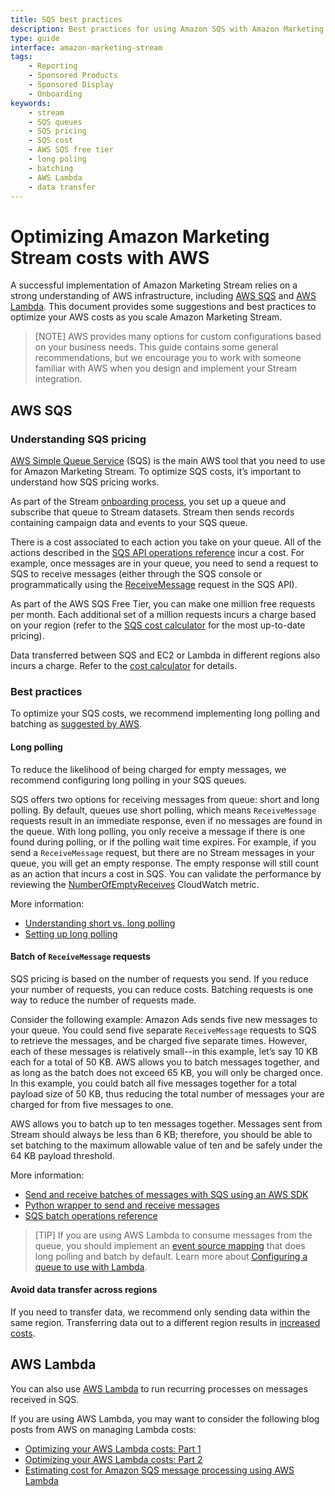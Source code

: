 ```yaml
---
title: SQS best practices
description: Best practices for using Amazon SQS with Amazon Marketing Stream
type: guide
interface: amazon-marketing-stream
tags:
    - Reporting
    - Sponsored Products
    - Sponsored Display
    - Onboarding
keywords:
    - stream 
    - SQS queues
    - SQS pricing
    - SQS cost
    - AWS SQS free tier
    - long poling
    - batching
    - AWS Lambda 
    - data transfer
---
```


# Optimizing Amazon Marketing Stream costs with AWS

A successful implementation of Amazon Marketing Stream relies on a strong understanding of AWS infrastructure, including [AWS SQS](https://docs.aws.amazon.com/AWSSimpleQueueService/latest/SQSDeveloperGuide/welcome.html) and [AWS Lambda](https://docs.aws.amazon.com/lambda/index.html). This document provides some suggestions and best practices to optimize your AWS costs as you scale Amazon Marketing Stream. 

>[NOTE] AWS provides many options for custom configurations based on your business needs. This guide contains some general recommendations, but we encourage you to work with someone familiar with AWS when you design and implement your Stream integration.

## AWS SQS

### Understanding SQS pricing

[AWS Simple Queue Service](https://docs.aws.amazon.com/AWSSimpleQueueService/latest/SQSDeveloperGuide/welcome.html) (SQS) is the main AWS tool that you need to use for Amazon Marketing Stream. To optimize SQS costs, it’s important to understand how SQS pricing works. 

As part of the Stream [onboarding process](guides/amazon-marketing-stream/onboarding), you set up a queue and subscribe that queue to Stream datasets. Stream then sends records containing campaign data and events to your SQS queue.

There is a cost associated to each action you take on your queue. All of the actions described in the [SQS API operations reference](https://docs.aws.amazon.com/AWSSimpleQueueService/latest/APIReference/API_Operations.html) incur a cost. For example, once messages are in your queue, you need to send a request to SQS to receive messages (either through the SQS console or programmatically using the [ReceiveMessage](https://docs.aws.amazon.com/AWSSimpleQueueService/latest/APIReference/API_ReceiveMessage.html) request in the SQS API). 

As part of the AWS SQS Free Tier, you can make one million free requests per month. Each additional set of a million requests incurs a charge based on your region (refer to the [SQS cost calculator](https://aws.amazon.com/sqs/pricing/) for the most up-to-date pricing). 

Data transferred between SQS and EC2 or Lambda in different regions also incurs a charge. Refer to the [cost calculator](https://aws.amazon.com/sqs/pricing/#:~:text=How%20are%20Amazon%20SQS%20charges%20metered%3F) for details. 

### Best practices

To optimize your SQS costs, we recommend implementing long polling and batching as [suggested by AWS](https://docs.aws.amazon.com/AWSSimpleQueueService/latest/SQSDeveloperGuide/reducing-costs.html). 

#### Long polling

To reduce the likelihood of being charged for empty messages, we recommend configuring long polling in your SQS queues. 

SQS offers two options for receiving messages from queue: short and long polling. By default, queues use short polling, which means `ReceiveMessage` requests result in an immediate response, even if no messages are found in the queue. With long polling, you only receive a message if there is one found during polling, or if the polling wait time expires. For example, if you send a `ReceiveMessage` request, but there are no Stream messages in your queue, you will get an empty response. The empty response will still count as an action that incurs a cost in SQS. You can validate the performance by reviewing the [NumberOfEmptyReceives](https://docs.aws.amazon.com/AWSSimpleQueueService/latest/SQSDeveloperGuide/sqs-available-cloudwatch-metrics.html) CloudWatch metric.

More information:

* [Understanding short vs. long polling](https://docs.aws.amazon.com/AWSSimpleQueueService/latest/SQSDeveloperGuide/sqs-short-and-long-polling.html)
* [Setting up long polling](https://docs.aws.amazon.com/sdk-for-java/v1/developer-guide/examples-sqs-long-polling.html)

#### Batch of `ReceiveMessage` requests 

SQS pricing is based on the number of requests you send. If you reduce your number of requests, you can reduce costs. Batching requests is one way to reduce the number of requests made. 

Consider the following example: Amazon Ads sends five new messages to your queue. You could send five separate `ReceiveMessage` requests to SQS to retrieve the messages, and be charged five separate times. However, each of these messages is relatively small--in this example, let’s say 10 KB each for a total of 50 KB. AWS allows you to batch messages together, and as long as the batch does not exceed 65 KB, you will only be charged once. In this example, you could batch all five messages together for a total payload size of 50 KB, thus reducing the total number of messages your are charged for from five messages to one. 

AWS allows you to batch up to ten messages together. Messages sent from Stream should always be less than 6 KB; therefore, you should be able to set batching to the maximum allowable value of ten and be safely under the 64 KB payload threshold. 

More information:

* [Send and receive batches of messages with SQS using an AWS SDK](https://docs.aws.amazon.com/code-library/latest/ug/sqs_example_sqs_Scenario_SendReceiveBatch_section.html)
* [Python wrapper to send and receive messages](https://github.com/awsdocs/aws-doc-sdk-examples/blob/main/python/example_code/sqs/message_wrapper.py)
* [SQS batch operations reference](https://docs.aws.amazon.com/AWSSimpleQueueService/latest/SQSDeveloperGuide/sqs-batch-api-actions.html)

>[TIP] If you are using AWS Lambda to consume messages from the queue, you should implement an [event source mapping](https://docs.aws.amazon.com/lambda/latest/dg/invocation-eventsourcemapping.html) that does long polling and batch by default.  Learn more about [Configuring a queue to use with Lambda](https://docs.aws.amazon.com/lambda/latest/dg/with-sqs.html#events-sqs-queueconfig).

#### Avoid data transfer across regions

If you need to transfer data, we recommend only sending data within the same region. Transferring data out to a different region results in [increased costs](https://aws.amazon.com/sqs/pricing/#:~:text=How%20are%20Amazon%20SQS%20charges%20metered%3F). 

## AWS Lambda

You can also use [AWS Lambda](https://docs.aws.amazon.com/lambda/index.html) to run recurring processes on messages received in SQS. 

If you are using AWS Lambda, you may want to consider the following blog posts from AWS on managing Lambda costs:

* [Optimizing your AWS Lambda costs: Part 1](https://aws.amazon.com/blogs/compute/optimizing-your-aws-lambda-costs-part-1/)
* [Optimizing your AWS Lambda costs: Part 2](https://aws.amazon.com/blogs/compute/optimizing-your-aws-lambda-costs-part-2/)
* [Estimating cost for Amazon SQS message processing using AWS Lambda](https://aws.amazon.com/blogs/compute/estimating-cost-for-amazon-sqs-message-processing-using-aws-lambda/)